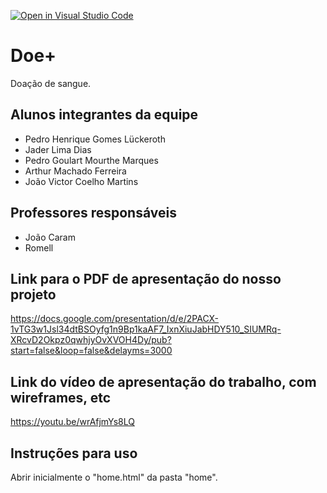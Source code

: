 [![Open in Visual Studio Code](https://classroom.github.com/assets/open-in-vscode-c66648af7eb3fe8bc4f294546bfd86ef473780cde1dea487d3c4ff354943c9ae.svg)](https://classroom.github.com/online_ide?assignment_repo_id=10675095&assignment_repo_type=AssignmentRepo)
# Doe+
Doação de sangue.

## Alunos integrantes da equipe

* Pedro Henrique Gomes Lückeroth
* Jader Lima Dias
* Pedro Goulart Mourthe Marques
* Arthur Machado Ferreira
* João Victor Coelho Martins

## Professores responsáveis

* João Caram
* Romell

## Link para o PDF de apresentação do nosso projeto
https://docs.google.com/presentation/d/e/2PACX-1vTG3w1Jsl34dtBSOyfg1n9Bp1kaAF7_IxnXiuJabHDY510_SIUMRq-XRcvD2Okpz0qwhjyOvXVOH4Dy/pub?start=false&loop=false&delayms=3000

## Link do vídeo de apresentação do trabalho, com wireframes, etc
https://youtu.be/wrAfjmYs8LQ

## Instruções para uso
Abrir inicialmente o "home.html" da pasta "home".
